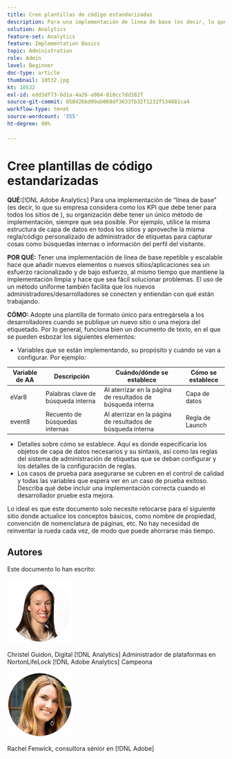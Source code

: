 ```yaml
---
title: Cree plantillas de código estandarizadas
description: Para una implementación de línea de base (es decir, lo que su empresa considera como los KPI que debe tener para todos los [!DNL Adobe Analytics] sitios), su organización debe tener un único método de implementación, siempre que sea posible.
solution: Analytics
feature-set: Analytics
feature: Implementation Basics
topic: Administration
role: Admin
level: Beginner
doc-type: article
thumbnail: 10532.jpg
kt: 10532
exl-id: edd3df73-6d1a-4a26-a984-810cc7dd382f
source-git-commit: 058d26bd99ab060df3633fb32f1232f534881ca4
workflow-type: tm+mt
source-wordcount: '355'
ht-degree: 90%

---
```


# Cree plantillas de código estandarizadas

**QUÉ:**[!DNL Adobe Analytics] Para una implementación de “línea de base” (es decir, lo que su empresa considera como los KPI que debe tener para todos los sitios de ), su organización debe tener un único método de implementación, siempre que sea posible. Por ejemplo, utilice la misma estructura de capa de datos en todos los sitios y aproveche la misma regla/código personalizado de administrador de etiquetas para capturar cosas como búsquedas internas o información del perfil del visitante.

**POR QUÉ:** Tener una implementación de línea de base repetible y escalable hace que añadir nuevos elementos o nuevos sitios/aplicaciones sea un esfuerzo racionalizado y de bajo esfuerzo, al mismo tiempo que mantiene la implementación limpia y hace que sea fácil solucionar problemas. El uso de un método uniforme también facilita que los nuevos administradores/desarrolladores se conecten y entiendan con qué están trabajando.

**CÓMO:** Adopte una plantilla de formato único para entregársela a los desarrolladores cuando se publique un nuevo sitio o una mejora del etiquetado. Por lo general, funciona bien un documento de texto, en el que se pueden esbozar los siguientes elementos:

* Variables que se están implementando, su propósito y cuándo se van a configurar. Por ejemplo:

| Variable de AA | Descripción | Cuándo/dónde se establece | Cómo se establece |
|--- |--- |--- |--- |
| eVar8 | Palabras clave de búsqueda interna | Al aterrizar en la página de resultados de búsqueda interna | Capa de datos |
| event8 | Recuento de búsquedas internas | Al aterrizar en la página de resultados de búsqueda interna | Regla de Launch |

* Detalles sobre cómo se establece. Aquí es donde especificaría los objetos de capa de datos necesarios y su sintaxis, así como las reglas del sistema de administración de etiquetas que se deban configurar y los detalles de la configuración de reglas.
* Los casos de prueba para asegurarse se cubren en el control de calidad y todas las variables que espera ver en un caso de prueba exitoso. Describa qué debe incluir una implementación correcta cuando el desarrollador pruebe esta mejora.

Lo ideal es que este documento solo necesite retocarse para el siguiente sitio donde actualice los conceptos básicos, como nombre de propiedad, convención de nomenclatura de páginas, etc. No hay necesidad de reinventar la rueda cada vez, de modo que puede ahorrarse más tiempo.

## Autores

Este documento lo han escrito:

![Christel Guidon](assets/Christel-Headshot-150.png)

Christel Guidon, Digital [!DNL Analytics] Administrador de plataformas en NortonLifeLock
[!DNL Adobe Analytics] Campeona

![Rachel Fenwick](assets/Rachel-Fenwick-150.png)

Rachel Fenwick, consultora sénior en [!DNL Adobe]
